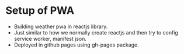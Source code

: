 # Setup of PWA

* Building weather pwa in reactjs library.
* Just similar to how we normally create reactjs and then try to config service worker, manifest json.
* Deployed in github pages using gh-pages package.